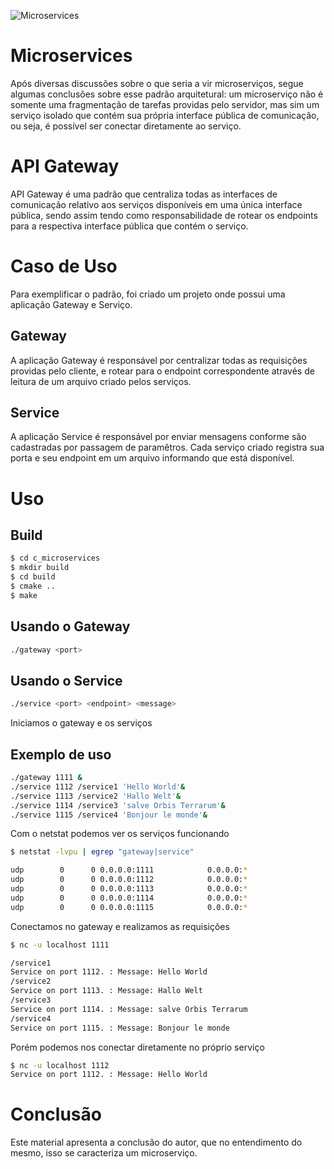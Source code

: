 ![Microservices](https://www.xenonstack.com/images/insights/xenonstack-what-are-microservices.png)

# Microservices
Após diversas discussões sobre o que seria a vir microserviços, segue algumas conclusões sobre esse padrão arquitetural:
um microserviço não é somente uma fragmentação de tarefas providas pelo servidor, mas sim um serviço isolado
que contém sua própria interface pública de comunicação, ou seja, é possível ser conectar diretamente ao serviço.

# API Gateway

API Gateway é uma padrão que centraliza todas as interfaces de comunicação relativo aos serviços
disponíveis em uma única interface pública, sendo assim tendo como responsabilidade de rotear os
endpoints para a respectiva interface pública que contém o serviço.

# Caso de Uso

Para exemplificar o padrão, foi criado um projeto onde possui uma aplicação Gateway e Serviço.

## Gateway 

A aplicação Gateway é responsável por centralizar todas as requisições providas pelo cliente, e rotear para o endpoint correspondente
através de leitura de um arquivo criado pelos serviços.

## Service

A aplicação Service é responsável por enviar mensagens conforme são cadastradas por passagem de paramêtros. Cada serviço criado
registra sua porta e seu endpoint em um arquivo informando que está disponível.

# Uso
## Build
```bash
$ cd c_microservices
$ mkdir build
$ cd build
$ cmake ..
$ make
```


## Usando o Gateway
```bash
./gateway <port>
```

## Usando o Service
```bash
./service <port> <endpoint> <message>
```

Iniciamos o gateway e os serviços
## Exemplo de uso
```bash
./gateway 1111 &
./service 1112 /service1 'Hello World'&
./service 1113 /service2 'Hallo Welt'&
./service 1114 /service3 'salve Orbis Terrarum'&
./service 1115 /service4 'Bonjour le monde'&
```

Com o netstat podemos ver os serviços funcionando

```bash
$ netstat -lvpu | egrep "gateway|service" 

udp        0      0 0.0.0.0:1111            0.0.0.0:*                           25144/./gateway     
udp        0      0 0.0.0.0:1112            0.0.0.0:*                           25365/./service     
udp        0      0 0.0.0.0:1113            0.0.0.0:*                           25440/./service     
udp        0      0 0.0.0.0:1114            0.0.0.0:*                           25485/./service     
udp        0      0 0.0.0.0:1115            0.0.0.0:*                           25559/./service  
```

Conectamos no gateway e realizamos as requisições

```bash
$ nc -u localhost 1111

/service1
Service on port 1112. : Message: Hello World
/service2
Service on port 1113. : Message: Hallo Welt
/service3
Service on port 1114. : Message: salve Orbis Terrarum
/service4
Service on port 1115. : Message: Bonjour le monde

```

Porém podemos nos conectar diretamente no próprio serviço

```bash
$ nc -u localhost 1112
Service on port 1112. : Message: Hello World
```

# Conclusão 
Este material apresenta a conclusão do autor, que no entendimento do mesmo, isso se caracteriza um microserviço.